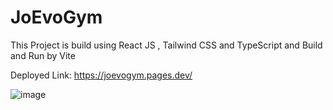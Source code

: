 # JoEvoGym

This Project is build using React JS , Tailwind CSS and TypeScript and Build and Run by Vite


Deployed Link: https://joevogym.pages.dev/

![image](https://github.com/Shubham996633/JoEvoGym/assets/65014926/8ea61a3e-1b52-4945-9a67-df0826bb6318)
